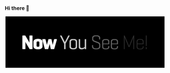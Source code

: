 ### Hi there 👋
<div align="center">
  <img alt="Logo" src="https://github.com/kushrike/kushrike/blob/main/nowyouseeme.png" width="500">
</div>
<!--
**kushrike/kushrike** is a ✨ _special_ ✨ repository because its `README.md` (this file) appears on your GitHub profile.

Here are some ideas to get you started:

- 🔭 I’m currently working on ...
- 🌱 I’m currently learning ...
- 👯 I’m looking to collaborate on ...
- 🤔 I’m looking for help with ...
- 💬 Ask me about ...
- 📫 How to reach me: ...
- 😄 Pronouns: ...
- ⚡ Fun fact: ...
-->
